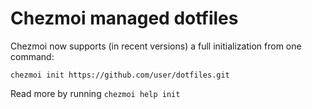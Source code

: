 # Chezmoi managed dotfiles

Chezmoi now supports (in recent versions) a full initialization from one command:

    chezmoi init https://github.com/user/dotfiles.git

Read more by running `chezmoi help init`


